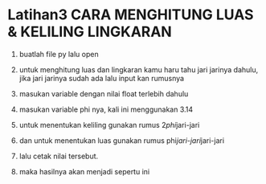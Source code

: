 # Latihan3 CARA MENGHITUNG LUAS & KELILING LINGKARAN

1. buatlah file py lalu open

2. untuk menghitung luas dan lingkaran kamu haru tahu jari jarinya dahulu,
jika jari jarinya sudah ada lalu input kan rumusnya

3. masukan variable dengan nilai float terlebih dahulu

4. masukan variable phi nya, kali ini menggunakan 3.14

5. untuk menentukan keliling gunakan rumus 2*phi*jari-jari

6. dan untuk menentukan luas gunakan rumus phi*jari-jari*jari-jari

7. lalu cetak nilai tersebut.

8. maka hasilnya akan menjadi sepertu ini
